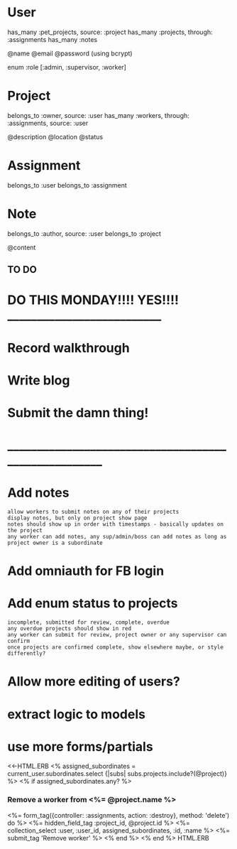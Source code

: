 # User
  has_many :pet_projects, source: :project
  has_many :projects, through: :assignments
  has_many :notes

  @name
  @email
  @password (using bcrypt)

  enum :role [:admin, :supervisor, :worker]

# Project
  belongs_to :owner, source: :user
  has_many :workers, through: :assignments, source: :user

  @description
  @location
  @status

# Assignment
  belongs_to :user
  belongs_to :assignment

# Note
  belongs_to :author, source: :user
  belongs_to :project

  @content

  ## TO DO

  # DO THIS MONDAY!!!! YES!!!! __________________________
  # Record walkthrough
  # Write blog
  # Submit the damn thing!
  # _____________________________________________________

  # Add notes
    allow workers to submit notes on any of their projects
    display notes, but only on project show page
    notes should show up in order with timestamps - basically updates on the project
    any worker can add notes, any sup/admin/boss can add notes as long as project owner is a subordinate

  # Add omniauth for FB login

  # Add enum status to projects
    incomplete, submitted for review, complete, overdue
    any overdue projects should show in red
    any worker can submit for review, project owner or any supervisor can confirm
    once projects are confirmed complete, show elsewhere maybe, or style differently?

  # Allow more editing of users?

  # extract logic to models

  # use more forms/partials
<<-HTML.ERB
  <% assigned_subordinates = current_user.subordinates.select {|subs| subs.projects.include?(@project)}  %>
  <% if assigned_subordinates.any? %>
    <h3>Remove a worker from <%= @project.name %></h3>
    <%= form_tag({controller: :assignments, action: :destroy}, method: 'delete') do %>
      <%= hidden_field_tag :project_id, @project.id %>
      <%= collection_select :user, :user_id, assigned_subordinates, :id, :name %>
      <%= submit_tag 'Remove worker' %>
    <% end %>
  <% end %>
  HTML.ERB
